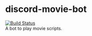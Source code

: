 # discord-movie-bot
[![Build Status](https://travis-ci.com/evanjaramillo/discord-movie-bot.svg?branch=master)](https://travis-ci.com/evanjaramillo/discord-movie-bot)
<br />
A bot to play movie scripts.

